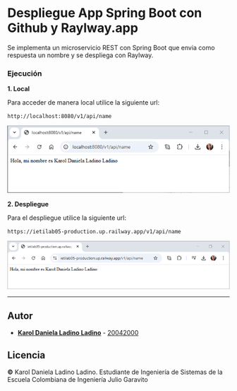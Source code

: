 # Despliegue App Spring Boot con Github y Raylway.app


Se implementa un microservicio REST con Spring Boot que envia como respuesta un nombre y se despliega con Raylway.

### Ejecución

**1. Local**

Para acceder de manera local utilice la siguiente url:

```
http://localhost:8080/v1/api/name
```

![](images/local.PNG)

**2. Despliegue**

Para el despliegue utilice la siguiente url:

```
https://ietilab05-production.up.railway.app/v1/api/name
```

![](images/despliegue.PNG)

---

## Autor

* **[Karol Daniela Ladino Ladino](https://www.linkedin.com/in/karol-daniela-ladino-ladino-55164b272/)** - [20042000](https://github.com/20042000)


## Licencia
**©** Karol Daniela Ladino Ladino. Estudiante de Ingeniería de Sistemas de la Escuela Colombiana de Ingeniería Julio Garavito